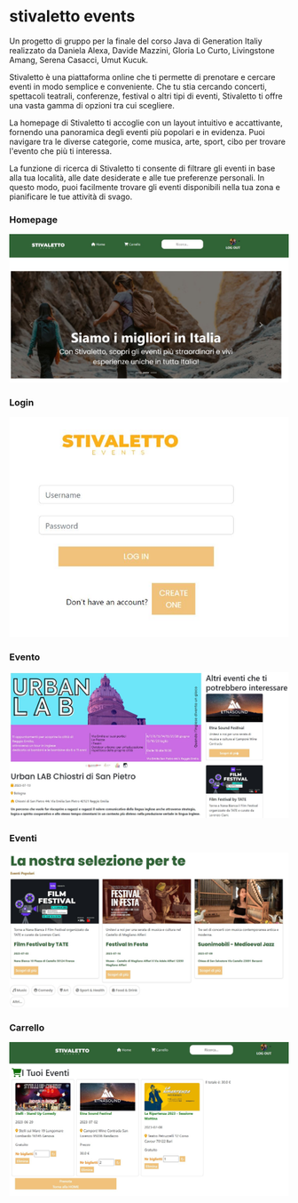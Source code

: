 # stivaletto events

Un progetto di gruppo per la finale del corso Java di Generation Italiy realizzato da Daniela Alexa, Davide Mazzini, Gloria Lo Curto, Livingstone Amang, Serena Casacci, Umut Kucuk.

Stivaletto è una piattaforma online che ti permette di prenotare e cercare eventi in modo semplice e conveniente. Che tu stia cercando concerti, spettacoli teatrali, conferenze, festival o altri tipi di eventi, Stivaletto ti offre una vasta gamma di opzioni tra cui scegliere.

La homepage di Stivaletto ti accoglie con un layout intuitivo e accattivante, fornendo una panoramica degli eventi più popolari e in evidenza. Puoi navigare tra le diverse categorie, come musica, arte, sport, cibo per trovare l'evento che più ti interessa.

La funzione di ricerca di Stivaletto ti consente di filtrare gli eventi in base alla tua località, alle date desiderate e alle tue preferenze personali. In questo modo, puoi facilmente trovare gli eventi disponibili nella tua zona e pianificare le tue attività di svago.

### Homepage

![homepage](https://github.com/umut-kucuk/stivalettoevents/blob/main/stivalettoImages/homepage.JPG)

### Login

![login](https://github.com/umut-kucuk/stivalettoevents/blob/main/stivalettoImages/login.JPG)

### Evento

![evento](https://github.com/umut-kucuk/stivalettoevents/blob/main/stivalettoImages/evento.JPG)

### Eventi

![eventi](https://github.com/umut-kucuk/stivalettoevents/blob/main/stivalettoImages/eventi.JPG)

### Carrello

![carrello](https://github.com/umut-kucuk/stivalettoevents/blob/main/stivalettoImages/carrello.JPG)
